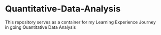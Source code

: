 # Quantitative-Data-Analysis
This repository serves as a container for my Learning Experience Journey in going Quantitative Data Analysis

